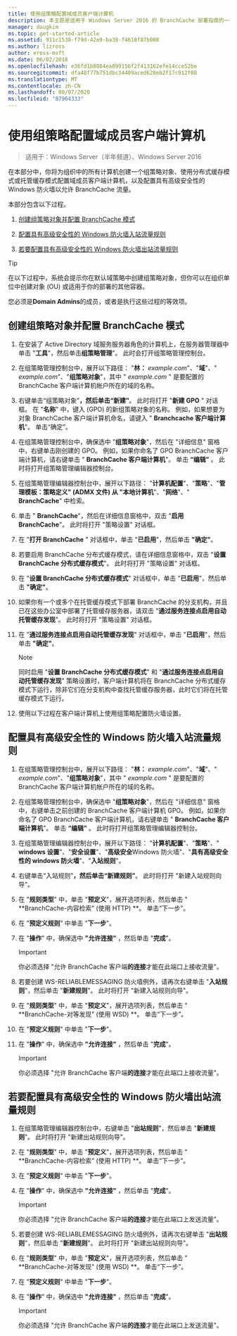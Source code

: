 ```yaml
---
title: 使用组策略配置域成员客户端计算机
description: 本主题是适用于 Windows Server 2016 的 BranchCache 部署指南的一部分，它演示了如何在分布式和托管缓存模式下部署 BranchCache，以优化分支机构中的 WAN 带宽使用情况
manager: dougkim
ms.topic: get-started-article
ms.assetid: 911c1538-f79d-42e9-ba38-f4618f87b008
ms.author: lizross
author: eross-msft
ms.date: 06/02/2018
ms.openlocfilehash: e36fd1b8884ea899156f2f413162efe14cce52be
ms.sourcegitcommit: dfa48f77b751dbc34409aced628eb2f17c912f08
ms.translationtype: MT
ms.contentlocale: zh-CN
ms.lasthandoff: 08/07/2020
ms.locfileid: "87964333"
---
```

# <a name="use-group-policy-to-configure-domain-member-client-computers"></a>使用组策略配置域成员客户端计算机

>适用于：Windows Server（半年频道）、Windows Server 2016

在本部分中，你将为组织中的所有计算机创建一个组策略对象、使用分布式缓存模式或托管缓存模式配置域成员客户端计算机，以及配置具有高级安全性的 Windows 防火墙以允许 BranchCache 流量。

本部分包含以下过程。

1.  [创建组策略对象并配置 BranchCache 模式](#bkmk_gp)

2.  [配置具有高级安全性的 Windows 防火墙入站流量规则](#bkmk_inbound)

3.  [若要配置具有高级安全性的 Windows 防火墙出站流量规则](#bkmk_outbound)

> [!TIP]
> 在以下过程中，系统会提示你在默认域策略中创建组策略对象，但你可以在组织单位中创建对象 (OU) 或适用于你的部署的其他容器。

您必须是**Domain Admins**的成员，或者是执行这些过程的等效项。

## <a name="to-create-a-group-policy-object-and-configure-branchcache-modes"></a><a name="bkmk_gp"></a>创建组策略对象并配置 BranchCache 模式

1.  在安装了 Active Directory 域服务服务器角色的计算机上，在服务器管理器中单击 "**工具**"，然后单击**组策略管理**"。 此时会打开组策略管理控制台。

2.  在组策略管理控制台中，展开以下路径： "**林：** *example.com*"、"**域**"、" *example.com*"、"**组策略对象**"，其中 " *example.com* " 是要配置的 BranchCache 客户端计算机帐户所在的域的名称。

3.  右键单击“组策略对象”****，然后单击“新建”****。 此时将打开 "**新建 GPO** " 对话框。 在 "**名称**" 中，键入 (GPO) 的新组策略对象的名称。 例如，如果想要为对象 BranchCache 客户端计算机命名，请键入 " **Branchcache 客户端计算机**"。 单击“确定”。

4.  在组策略管理控制台中，确保选中 "**组策略对象**"，然后在 "详细信息" 窗格中，右键单击刚创建的 GPO。 例如，如果你命名了 GPO BranchCache 客户端计算机，请右键单击 " **BranchCache 客户端计算机**"。 单击 **“编辑”** 。 此时将打开组策略管理编辑器控制台。

5.  在组策略管理编辑器控制台中，展开以下路径： "**计算机配置**"、"**策略**"、"**管理模板：策略定义" (ADMX 文件) 从 "本地计算机**"、"**网络**"、" **BranchCache**" 中检索。

6.  单击 " **BranchCache**"，然后在详细信息窗格中，双击 "**启用 BranchCache**"。 此时将打开 "策略设置" 对话框。

7.  在 "**打开 BranchCache** " 对话框中，单击 "**已启用**"，然后单击 **"确定"**。

8.  若要启用 BranchCache 分布式缓存模式，请在详细信息窗格中，双击 "**设置 BranchCache 分布式缓存模式**"。 此时将打开 "策略设置" 对话框。

9. 在 "**设置 BranchCache 分布式缓存模式**" 对话框中，单击 "**已启用**"，然后单击 **"确定"**。

10. 如果你有一个或多个在托管缓存模式下部署 BranchCache 的分支机构，并且已在这些办公室中部署了托管缓存服务器，请双击 "**通过服务连接点启用自动托管缓存发现**"。 此时将打开 "策略设置" 对话框。

11. 在 "**通过服务连接点启用自动托管缓存发现**" 对话框中，单击 "**已启用**"，然后单击 **"确定"**。

    > [!NOTE]
    > 同时启用 "**设置 BranchCache 分布式缓存模式**" 和 "**通过服务连接点启用自动托管缓存发现**" 策略设置时，客户端计算机将在 BranchCache 分布式缓存模式下运行，除非它们在分支机构中查找托管缓存服务器，此时它们将在托管缓存模式下运行。

12. 使用以下过程在客户端计算机上使用组策略配置防火墙设置。

## <a name="to-configure-windows-firewall-with-advanced-security-inbound-traffic-rules"></a><a name="bkmk_inbound"></a>配置具有高级安全性的 Windows 防火墙入站流量规则

1.  在组策略管理控制台中，展开以下路径： "**林：** *example.com*"、"**域**"、" *example.com*"、"**组策略对象**"，其中 " *example.com* " 是要配置的 BranchCache 客户端计算机帐户所在的域的名称。

2.  在组策略管理控制台中，确保选中 "**组策略对象**"，然后在 "详细信息" 窗格中，右键单击之前创建的 BranchCache 客户端计算机 GPO。 例如，如果你命名了 GPO BranchCache 客户端计算机，请右键单击 " **BranchCache 客户端计算机**"。 单击 **“编辑”** 。 此时将打开组策略管理编辑器控制台。

3.  在组策略管理编辑器控制台中，展开以下路径： "**计算机配置**"、"**策略**"、" **windows 设置**"、"**安全设置**"、"**高级安全**Windows 防火墙"、"**具有高级安全性的 windows 防火墙**"、"**入站规则**"。

4.  右键单击“入站规则”****，然后单击“新建规则”****。 此时将打开 "新建入站规则向导"。

5.  在 "**规则类型**" 中，单击 "**预定义**"，展开选项列表，然后单击 " **BranchCache-内容检索" (使用 HTTP) **。 单击“下一步”。

6.  在 "**预定义规则**" 中单击 "**下一步**"。

7.  在 "**操作**" 中，确保选中 **"允许连接"** ，然后单击 "**完成**"。

    > [!IMPORTANT]
    > 你必须选择 "允许 BranchCache 客户端**的连接**才能在此端口上接收流量"。

8.  若要创建 WS-RELIABLEMESSAGING 防火墙例外，请再次右键单击 "**入站规则**"，然后单击 "**新建规则**"。 此时将打开 "新建入站规则向导"。

9. 在 "**规则类型**" 中，单击 "**预定义**"，展开选项列表，然后单击 " **BranchCache-对等发现" (使用 WSD) **。 单击“下一步”。

10. 在 "**预定义规则**" 中单击 "**下一步**"。

11. 在 "**操作**" 中，确保选中 **"允许连接"** ，然后单击 "**完成**"。

    > [!IMPORTANT]
    > 你必须选择 "允许 BranchCache 客户端**的连接**才能在此端口上接收流量"。

## <a name="to-configure-windows-firewall-with-advanced-security-outbound-traffic-rules"></a><a name="bkmk_outbound"></a>若要配置具有高级安全性的 Windows 防火墙出站流量规则

1.  在组策略管理编辑器控制台中，右键单击 "**出站规则**"，然后单击 "**新建规则**"。 此时将打开 "新建出站规则向导"。

2.  在 "**规则类型**" 中，单击 "**预定义**"，展开选项列表，然后单击 " **BranchCache-内容检索" (使用 HTTP) **。 单击“下一步”。

3.  在 "**预定义规则**" 中单击 "**下一步**"。

4.  在 "**操作**" 中，确保选中 **"允许连接"** ，然后单击 "**完成**"。

    > [!IMPORTANT]
    > 你必须选择 "允许 BranchCache 客户端**的连接**才能在此端口上发送流量"。

5.  若要创建 WS-RELIABLEMESSAGING 防火墙例外，请再次右键单击 "**出站规则**"，然后单击 "**新建规则**"。 此时将打开 "新建出站规则向导"。

6.  在 "**规则类型**" 中，单击 "**预定义**"，展开选项列表，然后单击 " **BranchCache-对等发现" (使用 WSD) **。 单击“下一步”。

7.  在 "**预定义规则**" 中单击 "**下一步**"。

8.  在 "**操作**" 中，确保选中 **"允许连接"** ，然后单击 "**完成**"。

    > [!IMPORTANT]
    > 你必须选择 "允许 BranchCache 客户端**的连接**才能在此端口上发送流量"。



